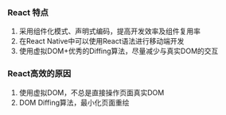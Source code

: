 ### React 特点

1. 采用组件化模式、声明式编码，提高开发效率及组件复用率
2. 在React Native中可以使用React语法进行移动端开发
3. 使用虚拟DOM+优秀的Diffing算法，尽量减少与真实DOM的交互

### React高效的原因

1. 使用虚拟DOM，不总是直接操作页面真实DOM
2. DOM Diffing算法，最小化页面重绘



